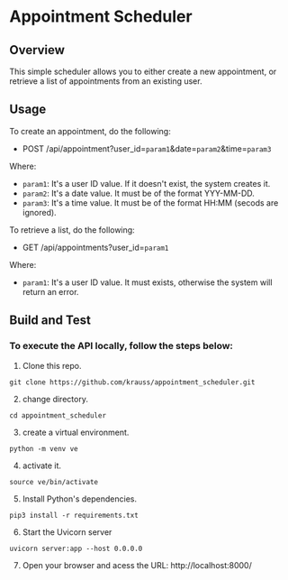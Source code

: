 # Appointment Scheduler

## Overview
This simple scheduler allows you to either create a new appointment, or retrieve a list of appointments from an existing user.

## Usage
To create an appointment, do the following:

 - POST /api/appointment?user_id=`param1`&date=`param2`&time=`param3`

Where: 
 - `param1`: It's a user ID value. If it doesn't exist, the system creates it.
 - `param2`: It's a date value. It must be of the format YYY-MM-DD.
 - `param3`: It's a time value. It must be of the format HH:MM (secods are ignored).

To retrieve a list, do the following:

 - GET /api/appointments?user_id=`param1`

Where: 
 - `param1`: It's a user ID value. It must exists, otherwise the system will return an error.


## Build and Test

### To execute the API locally, follow the steps below:

1. Clone this repo.
```
git clone https://github.com/krauss/appointment_scheduler.git
```
2. change directory.
```
cd appointment_scheduler
```
3. create a virtual environment.
```
python -m venv ve
```
4. activate it.
```
source ve/bin/activate
```
5. Install Python's dependencies.
```
pip3 install -r requirements.txt
```
6. Start the Uvicorn server
```
uvicorn server:app --host 0.0.0.0 
```
7. Open your browser and acess the URL: http://localhost:8000/
